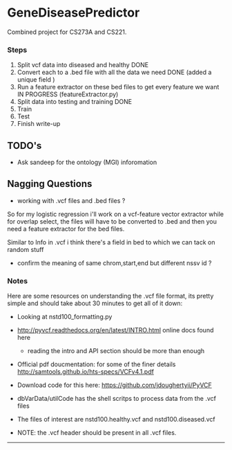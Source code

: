GeneDiseasePredictor
====================

Combined project for CS273A and CS221. 

### Steps

1. Split vcf data into diseased and healthy DONE
2. Convert each to a .bed file with all the data we need DONE (added a unique field ) 
3. Run a feature extractor on these bed files to get every feature we want IN PROGRESS (featureExtractor.py)
4. Split data into testing and training DONE 
5. Train
6. Test
7. Finish write-up

## TODO's 

* Ask sandeep for the ontology (MGI) inforomation

## Nagging Questions 

* working with .vcf files and .bed files ? 

So for my logistic regression i'll work on a vcf-feature vector extractor while for overlap select, the files will have to be converted to .bed 
and then you need a feature extractor for the bed files. 

Similar to Info in .vcf i think there's a field in bed to which we can tack on random stuff

* confirm the meaning of same chrom,start,end but different nssv id ? 

### Notes

Here are some resources on understanding the .vcf file format, its pretty simple and should take about 30 minutes to get all of it down: 

* Looking at nstd100_formatting.py
* http://pyvcf.readthedocs.org/en/latest/INTRO.html online docs found here 
  * reading the intro and API section should be more than enough 
* Official pdf doucmentation: for some of the finer details http://samtools.github.io/hts-specs/VCFv4.1.pdf
* Download code for this here: https://github.com/jdoughertyii/PyVCF

* dbVarData/utilCode has the shell scritps to process data from the .vcf files
* The files of interest are nstd100.healthy.vcf and nstd100.diseased.vcf
* NOTE: the .vcf header should be present in all .vcf files. 

--------------------------------
